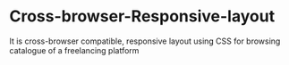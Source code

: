 # Cross-browser-Responsive-layout
It is cross-browser compatible, responsive layout using CSS for browsing catalogue of a freelancing platform
